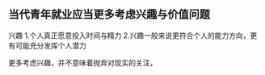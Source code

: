 ## 当代青年就业应当更多考虑兴趣与价值问题


兴趣
1.个人真正愿意投入时间与精力
2.兴趣一般来说更符合个人的能力方向，更有可能充分发挥个人潜力

更多考虑兴趣，并不意味着抛弃对现实的关注，
<!--stackedit_data:
eyJoaXN0b3J5IjpbLTE2ODQ2NDE4MDAsMTU4ODY2NDQ5MCw5ND
gzMDcyODcsLTIwOTI3NjgzODksLTQ2MTczMzQ5NiwtMjA4ODc0
NjYxMl19
-->